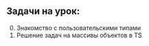 ## Задачи на урок:

0. Знакомство с пользовательскими типами
1. Решение задач на массивы объектов в TS